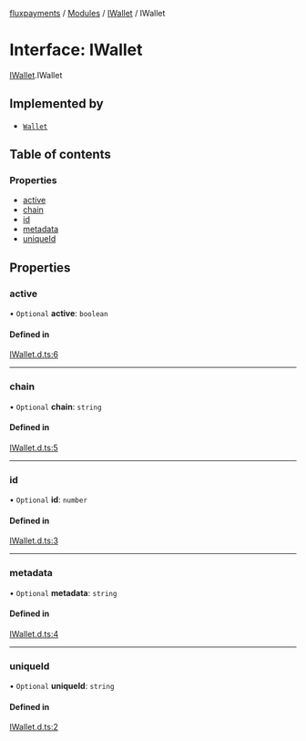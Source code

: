 [fluxpayments](../README.md) / [Modules](../modules.md) / [IWallet](../modules/IWallet.md) / IWallet

# Interface: IWallet

[IWallet](../modules/IWallet.md).IWallet

## Implemented by

- [`Wallet`](../classes/Wallet.Wallet.md)

## Table of contents

### Properties

- [active](IWallet.IWallet.md#active)
- [chain](IWallet.IWallet.md#chain)
- [id](IWallet.IWallet.md#id)
- [metadata](IWallet.IWallet.md#metadata)
- [uniqueId](IWallet.IWallet.md#uniqueid)

## Properties

### active

• `Optional` **active**: `boolean`

#### Defined in

[IWallet.d.ts:6](https://github.com/fluxpayments1/fluxpayments_api_ts/blob/2772c747e214a3cab637ab4d18a9d6944f43ee64/src/types/flux_types/IWallet.d.ts#L6)

___

### chain

• `Optional` **chain**: `string`

#### Defined in

[IWallet.d.ts:5](https://github.com/fluxpayments1/fluxpayments_api_ts/blob/2772c747e214a3cab637ab4d18a9d6944f43ee64/src/types/flux_types/IWallet.d.ts#L5)

___

### id

• `Optional` **id**: `number`

#### Defined in

[IWallet.d.ts:3](https://github.com/fluxpayments1/fluxpayments_api_ts/blob/2772c747e214a3cab637ab4d18a9d6944f43ee64/src/types/flux_types/IWallet.d.ts#L3)

___

### metadata

• `Optional` **metadata**: `string`

#### Defined in

[IWallet.d.ts:4](https://github.com/fluxpayments1/fluxpayments_api_ts/blob/2772c747e214a3cab637ab4d18a9d6944f43ee64/src/types/flux_types/IWallet.d.ts#L4)

___

### uniqueId

• `Optional` **uniqueId**: `string`

#### Defined in

[IWallet.d.ts:2](https://github.com/fluxpayments1/fluxpayments_api_ts/blob/2772c747e214a3cab637ab4d18a9d6944f43ee64/src/types/flux_types/IWallet.d.ts#L2)
